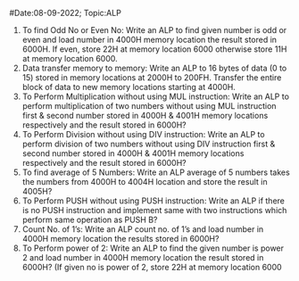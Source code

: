 #Date:08-09-2022; Topic:ALP

1. To find Odd No or Even No:
Write an ALP to find given number is odd or even and load number in 4000H memory location the result stored in 6000H. If even, store 22H at memory location 6000 otherwise store 11H at memory location 6000.
2. Data transfer memory to memory:
Write an ALP to 16 bytes of data (0 to 15) stored in memory locations at 2000H to 200FH. Transfer the entire block of data to new memory locations starting at 4000H.
3. To Perform Multiplication without using MUL instruction:
Write an ALP to perform multiplication of two numbers without using MUL instruction first & second number stored in 4000H & 4001H memory locations respectively and the result stored in 6000H?
4. To Perform Division without using DIV instruction:
Write an ALP to perform division of two numbers without using DIV instruction first & second number stored in 4000H & 4001H memory locations respectively and the result stored in 6000H?
5. To find average of 5 Numbers:
Write an ALP average of 5 numbers takes the numbers from 4000H to 4004H location and store the result in 4005H?
6. To Perform PUSH without using PUSH instruction:
Write an ALP if there is no PUSH instruction and implement same with two instructions which perform same operation as PUSH B?
7. Count No. of 1’s:
Write an ALP count no. of 1’s and load number in 4000H memory location the results stored in 6000H?
8. To Perform power of 2:
Write an ALP to find the given number is power 2 and load number in 4000H memory location the result stored in 6000H? (If given no is power of 2, store 22H at memory location 6000

